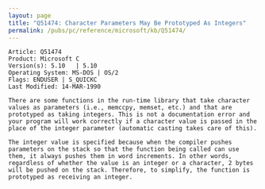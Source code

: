 ```yaml
---
layout: page
title: "Q51474: Character Parameters May Be Prototyped As Integers"
permalink: /pubs/pc/reference/microsoft/kb/Q51474/
---
```


	Article: Q51474
	Product: Microsoft C
	Version(s): 5.10   | 5.10
	Operating System: MS-DOS | OS/2
	Flags: ENDUSER | S_QUICKC
	Last Modified: 14-MAR-1990
	
	There are some functions in the run-time library that take character
	values as parameters (i.e., memccpy, memset, etc.) and that are
	prototyped as taking integers. This is not a documentation error and
	your program will work correctly if a character value is passed in the
	place of the integer parameter (automatic casting takes care of this).
	
	The integer value is specified because when the compiler pushes
	parameters on the stack so that the function being called can use
	them, it always pushes them in word increments. In other words,
	regardless of whether the value is an integer or a character, 2 bytes
	will be pushed on the stack. Therefore, to simplify, the function is
	prototyped as receiving an integer.
